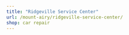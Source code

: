 ```yaml
---
title: "Ridgeville Service Center"
url: /mount-airy/ridgeville-service-center/
shop: car repair
---
```

